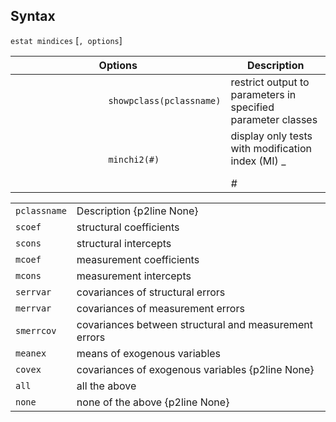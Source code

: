 ## Syntax

`estat mindices` \[`, options`\]

<table class="syntab">
<colgroup>
<col style="width: 33%" />
<col style="width: 33%" />
<col style="width: 33%" />
</colgroup>
<thead>
<tr class="header">
<th colspan="2">Options</th>
<th>Description</th>
</tr>
</thead>
<tbody>
<tr class="odd">
<td class="normal"></td>
<td><code class="command" data-options="showp">showpclass(pclassname)</code></td>
<td>restrict output to parameters in specified parameter classes</td>
</tr>
<tr class="even">
<td class="normal"></td>
<td><code class="command" data-options="min">minchi2(#)</code></td>
<td>display only tests with modification index <span class="nowrap">(MI) _
<ul>
</ul>
<var class="command">#</var></td>
</tr>
</tbody>
</table>

|              |                                                       |
|--------------|-------------------------------------------------------|
| `pclassname` | Description {p2line None}                             |
| `scoef`      | structural coefficients                               |
| `scons`      | structural intercepts                                 |
| `mcoef`      | measurement coefficients                              |
| `mcons`      | measurement intercepts                                |
| `serrvar`    | covariances of structural errors                      |
| `merrvar`    | covariances of measurement errors                     |
| `smerrcov`   | covariances between structural and measurement errors |
| `meanex`     | means of exogenous variables                          |
| `covex`      | covariances of exogenous variables {p2line None}      |
| `all`        | all the above                                         |
| `none`       | none of the above {p2line None}                       |
